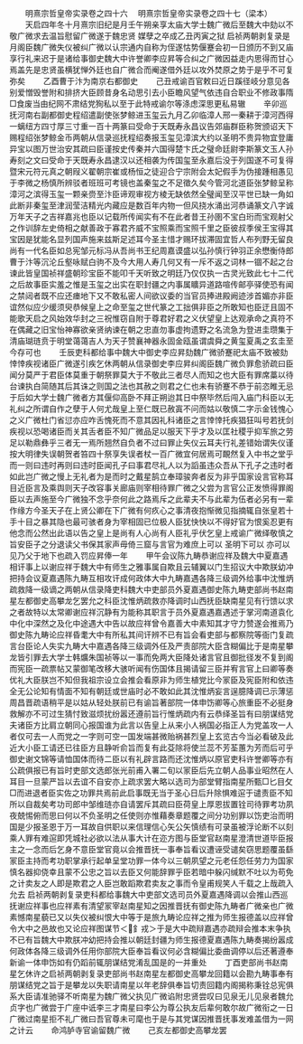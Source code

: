 <!-- { "loadSidebar": true } -->
　　明熹宗哲皇帝实录卷之四十六
　明熹宗哲皇帝实录卷之四十七（梁本）
　　天启四年冬十月熹宗旧纪是月壬午朔亲享太庙大学士魏广微后至魏大中劾以不敬广微求去温旨慰留广微遂于魏忠贤  媒孽之卒成乙丑丙寅之狱  启祯两朝剥复录是月阁臣魏广微失仪被纠广微以认宗通内自称为侄遂怙势偃蹇会初一日颁历不到又庙享行礼来迟于是诸给事御史魏大中许誉卿李应昇等合纠之广微因益走内思得而甘心焉盖先是忠贤虽横犹惮外廷也自广微合而阉遂借外廷以攻外焚原之势于是乎不可复弥矣
　　乙酉曹于汴为南京右都御史
　　己丑戒谕百官敕曰近日蹊径岐分意见各别爱憎毁誉附和排挤大臣顾昔身名动思引去小臣瞻风望气依违自合职业不修政事隋□食废当由纪网不肃结党狥私以至于此特戒谕尔等涤虑深思更私易辙
　　辛卯巡抚河南右副都御史程绍遣副使张梦鲸进玉玺云九月乙卯临漳人邢一秦耕于漳河西得一螭纽方四寸厚三寸重一百十两篆曰受命于天既寿永昌议告郊庙群臣称贺颁诏天下赐程绍张梦鲸金币两朝从信录巡抚程绍奏报玉玺见漳滨大约以圣明不贵异物宜登庸异宝以图万世治安其疏曰臣谨按史传秦并六国得楚卞氏之璧命廷尉李斯篆文玉人孙寿刻之文曰受命于天既寿永昌逮汉以还相袭为传国玺至永嘉后没于列国遂不可复得暨宋元符元真之朝叚义翟朝宗崔或杨恒之徒迎合宁宗附会太妃假手为伪接踵相愚见于李微之杨慎所辨驳者班班可考镜也盖秦玺之不足徵久矣今管河北道臣张梦鲸呈称漳河之滨得玉玺一颗亲赍至汴臣谛观审视方棱无缺依然全璧闻至汉平世已缺一角如此断非秦玺至津润莹洁精光内藏应是数百年内物一但风挠水涌出河恭诵篆文八字诚万年天子之吉祥嘉兆也臣以记载所传闻实有不在此者昔王孙圉不宝白珩而宝观射父之作训辞左史倚相之献善政于寡君齐威不宝照乘而宝照千里之臣彼叔季侯王宝得其宝因是犹能名显列国声施来兹斯足述耳今圣主惜才赐环拔滞固宜哲人布列野无留良尚有一代名臣如总宪邹元标冯从吾尚书王纪周嘉谟盛以弘孙慎行钟羽正余懋衡侍郎曹于汴等沉沦丘壑咏赋白驹不及今大用人寿几何又有一斥不返之词林一锢不起之台谏此皆皇国祯祥盛朝珍宝臣不能叩千天听致之明廷乃仅仅执一古灵光致此七十二代之后故事臣实羞之惟是玉玺之出实在职封疆之内事属矌异道路喧传邮亭驿使恐有闻之禁闼者既不应还瘗地下又不敢私密人间欲议委的当官员捧进殿阙迹涉首媚亦非臣谊然似应少缓须臾恭候皇上之命至玺之世代篆之工拙俱非臣之所敢知也臣迂且固不能歌天启之风始效华封之三祝惟窃自附于尊君好君之义伏望皇上达观承命之真符不在偶藏之旧宝怡神寡欲亲贤纳谏在朝之忠直勿事虚拘遗野之名流急为登进圭瓒集于清庙瑚琏贲于明堂蔼蔼吉人为天子赞襄神器永固金瓯虽谓虞舜之黄玺夏禹之玄圭至今存可也
　　壬辰吏科都给事中魏大中御史李应昇劾魏广微骄蹇祀太庙不致被劾悻悻疾视诸臣广微遂引疾乞休两朝从信录御史李应昇纠阁臣魏广微负罪愈骄疏曰臣闻分莫严于君臣体莫重于朝祭罪莫大于不敬此三者尽人而知之也大臣有罪席藁以待台谏执白简随其后其诛之则国之法也其赦之则君之仁也未有骄蹇不恭于前恣睢无忌于后如大学士魏广微者方其偃仰高卧不拜正朔迨其日中祭毕然后闯入庙门科臣以无礼纠之所谓自作之孽于人何尤哉皇上至仁既已赦寘不问而姑以敬慎二字示金钱愧心之义广微杜门省愆亦应咋舌愧死而不意其因礼科诸臣之言悻悻托疾猖狂叫号若抚剑疾视以恐喝诸臣而关其舌者臣不知广微品足以服天下乎才及以匡社稷乎抑军旅之劳足以勒鼎彝乎三者无一焉所翘然自负者不过曰罪止失仪云耳夫行礼差错始谓失仪谨按大明律失误朝贺者笞四十祭享失误者杖一百广微宜何居焉可靦然复入中书之堂乎而一则曰违时再则曰违时臣闻孔子曰事君尽礼人以为謟虽违众吾从下孔子之违时者如此岂广微之慢上无礼者为是而时之戴星鹄立奉璋骏奔者反为非乎国家设言官称耳目近臣言及乘舆则天子改容事关廊庙则宰相待罪广微之父尝为言官公正发愤得罪阁臣以去声施至今广微独不念乎奈何此之路焉斥之此辈夫不与此辈为伍者必另有一辈作缘方今圣天子在上贤公卿在下广微有何疚心之事清夜抱惭微见指摘辄自张皇若十手十目之暴其隐也最可骇者身为宰相固已位极人臣犹快快以不得好官为恨奚忍更有他念而公然出此语以告之皇上是尚有人心尚有人臣礼乎伏乞皇上戒谕广微绎敬慎之旨安臣子之分退读父书保其家声毋倚三窟与言官为难庶上可以  圣明下可以  亦可以见乃父于地下也疏入罚应昇俸一年
　　甲午会议陈九畴恭谢应祥及魏大中夏嘉遇相讦事上以谢应祥于魏大中有师生之雅事属自欺且云辅翼以门生招议大中欺朕幼冲把持会议夏嘉遇陈九畴互相攻讦成何政体大中九畴嘉遇各降三级调外给事中沈惟炳疏救降一级谪之两朝从信录降吏科魏大中吏部员外夏嘉遇御史陈九畴吏部尚书赵南星左都御史高攀龙乞罢允之科臣沈惟炳疏救亦降调时山西抚臣缺南星见有行馈以求之者故特以太常卿谢应祥沉静有为能称其职言于员外夏嘉遇嘉遇述于掌河南道袁化中化中深然之及化中途遇大中告以故应祥曾令嘉善大中素知其才守力赞遂会推焉乃御史陈九畴论应祥昏耄大中有所私其间讦辨不已有旨会看吏部与都察院等衙门复疏言台臣论人失实九畴大中嘉遇各降三级调外任及严责部院大臣含糊偏比于是南星攀龙皆引罪去大学士韩爌朱国祯等以一事而免两大臣降处诸言官且御批径发不复到阁而宪臣一疏票帖又蒙御笔改移大骇听闻有伤国体且揭请留三臣并宥言官上曰卿等奏优礼大臣朕岂不知但我祖宗设立会推会看原非为师生植党比今冡臣及宪臣附和依违全无公论知有情面不知有朝廷或世庙时必不敢如此其沈惟炳妄言逞臆降调已示薄惩周昌晋疏语稍平是以姑从轻处朕前已有谕旨著部院一体申饬卿等心旅重臣不必挺身救解亦不可过生猜忖致滋烦扰纷嚣还遵前旨行惟炳疏内有云恭绎圣旨有曰朋谋结党夫诸臣方比肩立朝同心报国谁为此言以告皇上从来小人祸国必指正人为党盖攻一人者仅可去一人而党之一字则可空一国发端甚微贻祸甚烈皇上玄览古今当必看破及此近大小臣工请还已往臣方且静听俞旨而复有此芟除将使兰蕊不芳荃蕙为芳而后可乎御史谢文锦等请恤国体而待二臣以有礼辟言路而还沈惟炳以原官吏科许誉卿等亦有公疏俱报已有旨时吏部文选郎张光前甫入署二旬以冡臣后先立朝人品事业昭然在人耳目一旦蒙严旨以去谊不自安亦上疏求罢大略以选司为部堂臂指南星所甄□匕目攵□而进退者臣实佐之功罪共焉前此启事既无当于圣心日后升除惧难逭于谴责臣不知所以自裁矣考功司郎中邹维琏亦自请罢斥其疏曰臣荷皇上厚恩拔置铨司待罪考功夙夜兢惕俯而思曰何以不负圣明之任使则亦惟藉奏章题覆之间分功别罪以饬吏治而明国是少报圣恩于万一耳故自供职以来信理信心矢公矢慎绩有可录虽被浮论断不以刻乘人罪有难逭即凭城社必欲以法从事大计在迩方图与臣堂官赵南星澄清世道毕臣报主之一念而后乞身不意臣堂官竟以会推晋抚一事奉旨看议遭诬受谴矣窃思题覆虽繇冡臣主持而考功职掌承行起单呈堂功罪一体今以三朝夙望之元老任怨任劳力为国家慎名器抑侥幸且蒙不公忠之旨以去臣又何能辞罪乎臣若暗中躲闪缄默不吐以为苟免之计卖友之人即是欺君之人臣岂敢蹈欺君卖友之事而令皇甫规笑人千载之上哉疏入允去  启祯两朝剥复录吏科都给事魏大中吏部文选司员外夏嘉遇降调以会推山西巡抚谢应祥事也应祥素有清望冡宰赵南星知之因推晋抚有御史陈九畴者广微亲也广微素憾南星藐已又以失仪被纠恨大中等于是旅九畴论应祥之推为师生报德盖以应祥曾令大中之邑故也又论应祥图谋节＜釒戎＞于是大中疏辩嘉遇亦疏辩会推本末争执不已有旨魏大中欺朕冲幼把持会推以朝廷封疆为师生报德夏嘉遇陈九畴奏揭纷嚣成何政体各降三级调外任用你部院大臣奉旨看议何必含糊偏比委曲调停以后还著遵奉新谕一体申饬如有仍蹈前辄朋谋结党淆乱国是的一并重处
　　丁酉吏部尚书赵南星乞休许之启祯两朝剥复录吏部尚书赵南星左都御史高攀龙回籍以会勘九畴事奉有朋谋结党之旨于是攀龙以失职请南星以年老辞俱奉旨切责回籍内阁揭称秉铨总宪俱系大臣请准驰驿不听南星为魏广微父执见广微谄附忠贤尝叹曰见泉无儿见泉者魏允贞字也广微尝于广座中诋李三才南星曰李公为尊公执友后辈何敢尔故广微衔之一日广微过南星拒不礼广微曰吾官尊未可麾也于是与其党谋因推晋抚事发难盖借为一网之计云
　　命鸿胪寺官谕留魏广微
　　己亥左都御史高攀龙罢
